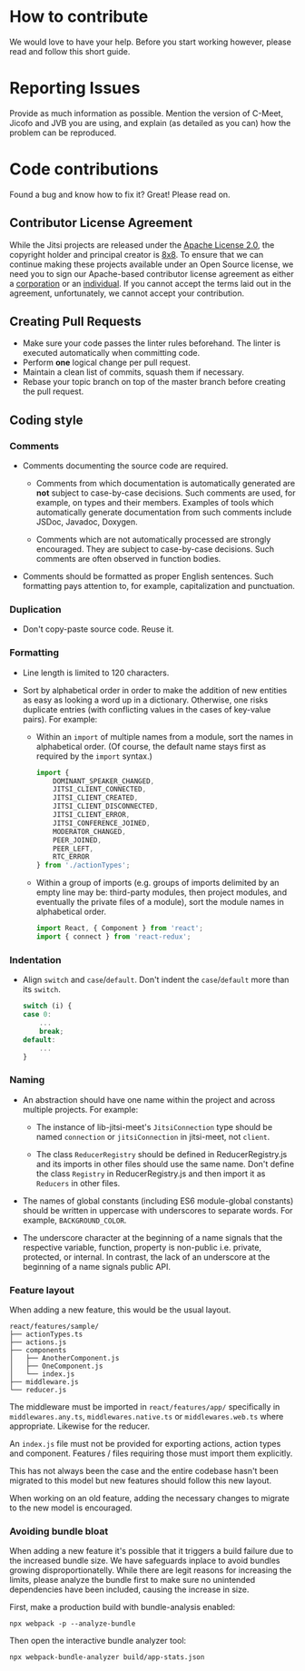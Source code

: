# How to contribute
We would love to have your help. Before you start working however, please read
and follow this short guide.

# Reporting Issues
Provide as much information as possible. Mention the version of C-Meet,
Jicofo and JVB you are using, and explain (as detailed as you can) how the
problem can be reproduced.

# Code contributions
Found a bug and know how to fix it? Great! Please read on.

## Contributor License Agreement
While the Jitsi projects are released under the
[Apache License 2.0](https://github.com/jitsi/jitsi-meet/blob/master/LICENSE), the copyright
holder and principal creator is [8x8](https://www.8x8.com/). To
ensure that we can continue making these projects available under an Open Source license,
we need you to sign our Apache-based contributor
license agreement as either a [corporation](https://jitsi.org/ccla) or an
[individual](https://jitsi.org/icla). If you cannot accept the terms laid out
in the agreement, unfortunately, we cannot accept your contribution.

## Creating Pull Requests
- Make sure your code passes the linter rules beforehand. The linter is executed
  automatically when committing code.
- Perform **one** logical change per pull request.
- Maintain a clean list of commits, squash them if necessary.
- Rebase your topic branch on top of the master branch before creating the pull
 request.

## Coding style

### Comments

* Comments documenting the source code are required.

  * Comments from which documentation is automatically generated are **not**
    subject to case-by-case decisions. Such comments are used, for example, on
    types and their members. Examples of tools which automatically generate
    documentation from such comments include JSDoc, Javadoc, Doxygen.

  * Comments which are not automatically processed are strongly encouraged. They
    are subject to case-by-case decisions. Such comments are often observed in
    function bodies.

* Comments should be formatted as proper English sentences. Such formatting pays
  attention to, for example, capitalization and punctuation.

### Duplication

* Don't copy-paste source code. Reuse it.

### Formatting

* Line length is limited to 120 characters.

* Sort by alphabetical order in order to make the addition of new entities as
  easy as looking a word up in a dictionary. Otherwise, one risks duplicate
  entries (with conflicting values in the cases of key-value pairs). For
  example:

  * Within an `import` of multiple names from a module, sort the names in
    alphabetical order. (Of course, the default name stays first as required by
    the `import` syntax.)

    ````javascript
    import {
        DOMINANT_SPEAKER_CHANGED,
        JITSI_CLIENT_CONNECTED,
        JITSI_CLIENT_CREATED,
        JITSI_CLIENT_DISCONNECTED,
        JITSI_CLIENT_ERROR,
        JITSI_CONFERENCE_JOINED,
        MODERATOR_CHANGED,
        PEER_JOINED,
        PEER_LEFT,
        RTC_ERROR
    } from './actionTypes';
    ````

  * Within a group of imports (e.g. groups of imports delimited by an empty line
    may be: third-party modules, then project modules, and eventually the
    private files of a module), sort the module names in alphabetical order.

    ````javascript
    import React, { Component } from 'react';
    import { connect } from 'react-redux';
    ````

### Indentation

* Align `switch` and `case`/`default`. Don't indent the `case`/`default` more
  than its `switch`.

  ````javascript
  switch (i) {
  case 0:
      ...
      break;
  default:
      ...
  }
  ````

### Naming

* An abstraction should have one name within the project and across multiple
  projects. For example:

  * The instance of lib-jitsi-meet's `JitsiConnection` type should be named
    `connection` or `jitsiConnection` in jitsi-meet, not `client`.

  * The class `ReducerRegistry` should be defined in ReducerRegistry.js and its
    imports in other files should use the same name. Don't define the class
    `Registry` in ReducerRegistry.js and then import it as `Reducers` in other
    files.

* The names of global constants (including ES6 module-global constants) should
  be written in uppercase with underscores to separate words. For example,
  `BACKGROUND_COLOR`.

* The underscore character at the beginning of a name signals that the
  respective variable, function, property is non-public i.e. private, protected,
  or internal. In contrast, the lack of an underscore at the beginning of a name
  signals public API.

### Feature layout

When adding a new feature, this would be the usual layout.

```
react/features/sample/
├── actionTypes.ts
├── actions.js
├── components
│   ├── AnotherComponent.js
│   ├── OneComponent.js
│   └── index.js
├── middleware.js
└── reducer.js
```

The middleware must be imported in `react/features/app/` specifically
in `middlewares.any.ts`, `middlewares.native.ts` or `middlewares.web.ts` where appropriate.
Likewise for the reducer.

An `index.js` file must not be provided for exporting actions, action types and
component. Features / files requiring those must import them explicitly.

This has not always been the case and the entire codebase hasn't been migrated to
this model but new features should follow this new layout.

When working on an old feature, adding the necessary changes to migrate to the new
model is encouraged.


### Avoiding bundle bloat

When adding a new feature it's possible that it triggers a build failure due to the increased bundle size. We have safeguards inplace to avoid bundles growing disproportionatelly. While there are legit reasons for increasing the limits, please analyze the bundle first to make sure no unintended dependencies have been included, causing the increase in size.

First, make a production build with bundle-analysis enabled:

```
npx webpack -p --analyze-bundle
```

Then open the interactive bundle analyzer tool:

```
npx webpack-bundle-analyzer build/app-stats.json
```
